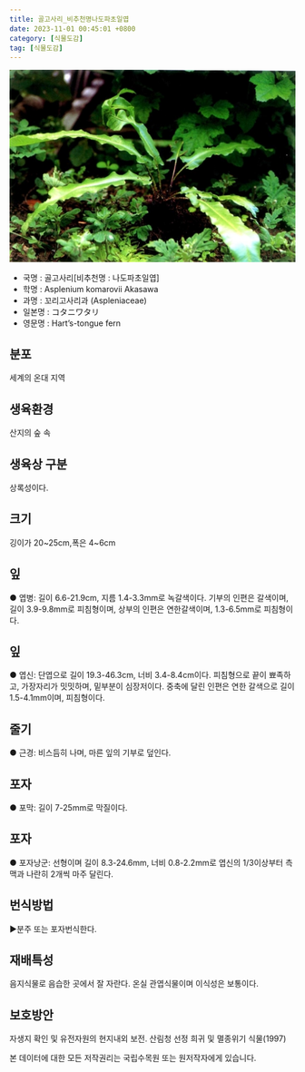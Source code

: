 ```yaml
---
title: 골고사리_비추천명나도파초일엽
date: 2023-11-01 00:45:01 +0800
category: [식물도감]
tag: [식물도감]
---
```




![골고사리[비추천명 : 나도파초일엽]](/assets/img/fileUpload/plants/basic/Aspleniaceae/Asplenium/4242/1_th2.JPG)
- 국명 : 골고사리[비추천명 : 나도파초일엽]
- 학명 : Asplenium komarovii Akasawa
- 과명 : 꼬리고사리과 (Aspleniaceae)
- 일본명 : コタニワタリ
- 영문명 : Hart’s-tongue fern


## 분포
세계의 온대 지역
## 생육환경
산지의 숲 속 
## 생육상 구분
상록성이다. 
## 크기
깅이가 20~25cm,폭은 4~6cm
## 잎
● 엽병: 길이 6.6-21.9cm, 지름 1.4-3.3mm로 녹갈색이다. 기부의 인편은 갈색이며, 길이 3.9-9.8mm로 피침형이며, 상부의 인편은 연한갈색이며, 1.3-6.5mm로 피침형이다. 
## 잎
● 엽신: 단엽으로 길이 19.3-46.3cm, 너비 3.4-8.4cm이다. 피침형으로 끝이 뾰족하고, 가장자리가 밋밋하며, 밑부분이 심장저이다. 중축에 달린 인편은 연한 갈색으로 길이 1.5-4.1mm이며, 피침형이다. 
## 줄기
● 근경: 비스듬히 나며, 마른 잎의 기부로 덮인다. 
## 포자
● 포막: 길이 7-25mm로 막질이다. 
## 포자
● 포자낭군: 선형이며 길이 8.3-24.6mm, 너비 0.8-2.2mm로 엽신의 1/3이상부터 측맥과 나란히 2개씩 마주 달린다. 
## 번식방법
▶분주 또는 포자번식한다.
## 재배특성
음지식물로 음습한 곳에서 잘 자란다. 온실 관엽식물이며 이식성은 보통이다.
## 보호방안
자생지 확인 및 유전자원의 현지내외 보전.
산림청 선정 희귀 및 멸종위기 식물(1997)






본 데이터에 대한 모든 저작권리는 국립수목원 또는 원저작자에게 있습니다.
